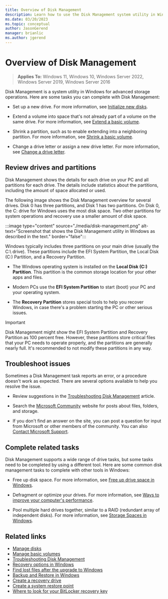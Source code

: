 ```yaml
---
title: Overview of Disk Management
description: Learn how to use the Disk Management system utility in Windows to initialize drives, extend volumes, shrink partitions, and change drive letters.
ms.date: 03/20/2023
ms.topic: conceptual
author: JasonGerend
manager: brianlic
ms.author: jgerend
---
```


# Overview of Disk Management

> **Applies To:** Windows 11, Windows 10, Windows Server 2022, Windows Server 2019, Windows Server 2016

Disk Management is a system utility in Windows for advanced storage operations. Here are some tasks you can complete with Disk Management:

- Set up a new drive. For more information, see [Initialize new disks](initialize-new-disks.md).

- Extend a volume into space that's not already part of a volume on the same drive. For more information, see [Extend a basic volume](extend-a-basic-volume.md).

- Shrink a partition, such as to enable extending into a neighboring partition. For more information, see [Shrink a basic volume](shrink-a-basic-volume.md).

- Change a drive letter or assign a new drive letter. For more information, see [Change a drive letter](change-a-drive-letter.md).

## Review drives and partitions

Disk Management shows the details for each drive on your PC and all partitions for each drive. The details include statistics about the partitions, including the amount of space allocated or used.

The following image shows the Disk Management overview for several drives. Disk 0 has three partitions, and Disk 1 has two partitions. On Disk 0, the C: drive for Windows uses the most disk space. Two other partitions for system operations and recovery use a smaller amount of disk space.

:::image type="content" source="./media/disk-management.png" alt-text="Screenshot that shows the Disk Management utility in Windows as described in the text." border="false":::

Windows typically includes three partitions on your main drive (usually the C:\ drive). These partitions include the EFI System Partition, the Local Disk (C:) Partition, and a Recovery Partition.

- The Windows operating system is installed on the **Local Disk (C:) Partition**. This partition is the common storage location for your other apps and files.

- Modern PCs use the **EFI System Partition** to start (boot) your PC and your operating system.

- The **Recovery Partition** stores special tools to help you recover Windows, in case there's a problem starting the PC or other serious issues.

> [!IMPORTANT]
> Disk Management might show the EFI System Partition and Recovery Partition as 100 percent free. However, these partitions store critical files that your PC needs to operate properly, and the partitions are generally nearly full. It's recommended to not modify these partitions in any way.

## Troubleshoot issues

Sometimes a Disk Management task reports an error, or a procedure doesn't work as expected. There are several options available to help you resolve the issue.

- Review suggestions in the [Troubleshooting Disk Management](troubleshooting-disk-management.md) article.

- Search the [Microsoft Community](https://answers.microsoft.com/en-us/windows/forum/files?sort=LastReplyDate&dir=Desc&tab=All&status=all&mod=&modAge=&advFil=&postedAfter=&postedBefore=&threadType=all&isFilterExpanded=false&page=1) website for posts about files, folders, and storage.

- If you don't find an answer on the site, you can post a question for input from Microsoft or other members of the community. You can also [Contact Microsoft Support](https://support.microsoft.com/contactus/).

## Complete related tasks

Disk Management supports a wide range of drive tasks, but some tasks need to be completed by using a different tool. Here are some common disk management tasks to complete with other tools in Windows:

- Free up disk space. For more information, see [Free up drive space in Windows](https://support.microsoft.com/windows/free-up-drive-space-in-windows-85529ccb-c365-490d-b548-831022bc9b32).

- Defragment or optimize your drives. For more information, see [Ways to improve your computer's performance](https://support.microsoft.com/windows/ways-to-improve-your-computer-s-performance-c6018c78-0edd-a71a-7040-02267d68ea90).

- Pool multiple hard drives together, similar to a RAID (redundant array of independent disks). For more information, see [Storage Spaces in Windows](https://support.microsoft.com/windows/storage-spaces-in-windows-b6c8b540-b8d8-fb8a-e7ab-4a75ba11f9f2).

## Related links

- [Manage disks](manage-disks.md)
- [Manage basic volumes](manage-basic-volumes.md)
- [Troubleshooting Disk Management](troubleshooting-disk-management.md)
- [Recovery options in Windows](https://support.microsoft.com/windows/recovery-options-in-windows-31ce2444-7de3-818c-d626-e3b5a3024da5)
- [Find lost files after the upgrade to Windows](https://support.microsoft.com/windows/find-lost-files-after-the-upgrade-to-windows-10-or-11-10af49aa-b372-b067-a334-2314401297a9)
- [Backup and Restore in Windows](https://support.microsoft.com/windows/backup-and-restore-in-windows-352091d2-bb9d-3ea3-ed18-52ef2b88cbef)
- [Create a recovery drive](https://support.microsoft.com/windows/create-a-recovery-drive-abb4691b-5324-6d4a-8766-73fab304c246)
- [Create a system restore point](https://support.microsoft.com/windows/create-a-system-restore-point-77e02e2a-3298-c869-9974-ef5658ea3be9)
- [Where to look for your BitLocker recovery key](https://support.microsoft.com/windows/where-to-look-for-your-bitlocker-recovery-key-fd2b3501-a4b9-61e9-f5e6-2a545ad77b3e)